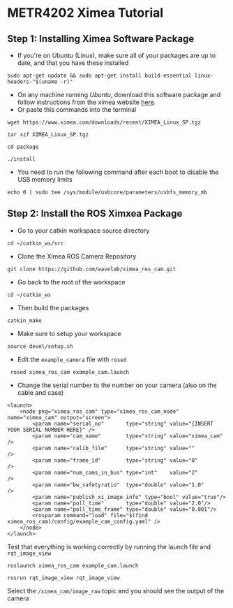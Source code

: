 # METR4202 Ximea Tutorial
## Step 1: Installing Ximea Software Package
- If you're on Ubuntu (Linux), make sure all of your packages are up to date, and that you have these installed
```
sudo apt-get update && sudo apt-get install build-essential linux-headers-"$(uname -r)" 
```
- On any machine running *Ubuntu*, download this software package and follow instructions from the ximea website [here](https://www.ximea.com/support/wiki/apis/ximea_linux_software_package).
- Or paste this commands into the terminal
```
wget https://www.ximea.com/downloads/recent/XIMEA_Linux_SP.tgz
```
```
tar xzf XIMEA_Linux_SP.tgz
```
```
cd package
```
```
./install
```
- You need to run the following command after each boot to disable the USB memory limits
```
echo 0 | sudo tee /sys/module/usbcore/parameters/usbfs_memory_mb
```
## Step 2: Install the ROS Ximxea Package
- Go to your catkin workspace source directory

```
cd ~/catkin_ws/src
```
- Clone the Ximea ROS Camera Repository

```
git clone https://github.com/wavelab/ximea_ros_cam.git
```
- Go back to the root of the workspace

```
cd ~/catkin_ws
```
- Then build the packages

```
catkin_make
```
- Make sure to setup your workspace

```
source devel/setup.sh
```
- Edit the ```example_camera``` file with ```rosed```

``` rosed ximea_ros_cam example_cam.launch```
- Change the serial number to the number on your camera (also on the cable and case)

```
<launch>
    <node pkg="ximea_ros_cam" type="ximea_ros_cam_node" name="ximea_cam" output="screen">
        <param name="serial_no"       type="string" value="{INSERT YOUR SERIAL NUMBER HERE}" />
        <param name="cam_name"        type="string" value="ximea_cam" />
        <param name="calib_file"      type="string" value=""         />
        <param name="frame_id"        type="string" value="0"        />
        <param name="num_cams_in_bus" type="int"    value="2"        />
        <param name="bw_safetyratio"  type="double" value="1.0"      />
        <param name="publish_xi_image_info" type="bool" value="true"/>
        <param name="poll_time"       type="double" value="2.0"/>
        <param name="poll_time_frame" type="double" value="0.001"/>
        <rosparam command="load" file="$(find ximea_ros_cam)/config/example_cam_config.yaml" />
    </node>
</launch>
```
Test that everything is working correctly by running the launch file and ```rqt_image_view```

```
roslaunch ximea_ros_cam example_cam.launch
```
```
rosrun rqt_image_view rqt_image_view
```
Select the ```/ximea_cam/image_raw``` topic and you should see the output of the camera
